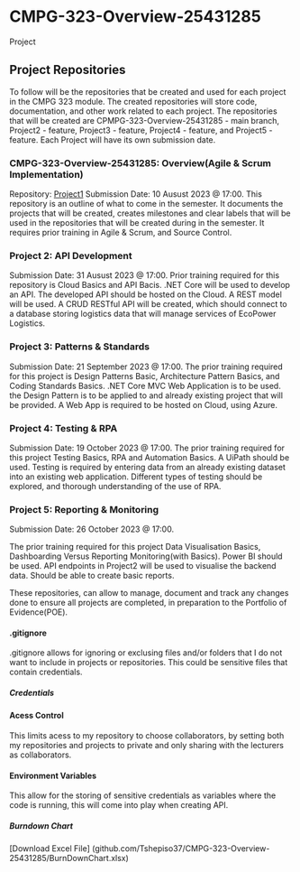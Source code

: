 # CMPG-323-Overview-25431285
Project
## Project Repositories

To follow will be the repositories that be created and used for each project in the CMPG 323 module. The created repositories will store code, documentation, and other work related to each project. The repositories that will be created are CPMPG-323-Overview-25431285 - main branch, Project2 - feature, Project3 - feature, Project4 - feature, and Project5 - feature. Each Project will have its own submission date.

### CMPG-323-Overview-25431285: Overview(Agile & Scrum Implementation) 
Repository: [Project1](https://github.com/your-username/CMPG-323-Overview-25431285)
Submission Date: 10 Ausust 2023 @ 17:00.
This repository is an outline of what to come in the semester. It documents the projects that will be created, creates milestones and clear labels that will be used in the repositories that will be created during in the semester. It requires prior training in Agile & Scrum, and Source Control.  

### Project 2: API Development 
Submission Date: 31 Ausust 2023 @ 17:00.
Prior training required for this repository is Cloud Basics and API Bacis. .NET Core will be used to develop an API. The developed API should be hosted on the Cloud. A REST model will be used. A CRUD RESTful API will be created, which should connect to a database storing logistics data that will manage services of EcoPower Logistics.

### Project 3: Patterns & Standards
Submission Date: 21 September 2023 @ 17:00.
The prior training required for this project is Design Patterns Basic, Architecture Pattern Basics, and Coding Standards Basics. .NET Core MVC Web Application is to be used. the Design Pattern is to be applied to and already existing project that will be provided. A Web App is required to be hosted on Cloud, using Azure. 

### Project 4: Testing & RPA 
Submission Date: 19 October 2023 @ 17:00.
The prior training required for this project Testing Basics, RPA and Automation Basics. A UiPath should be used. Testing is required by entering data from an already existing dataset into an existing web application. Different types of testing should be explored, and thorough understanding of the use of RPA.

### Project 5: Reporting & Monitoring
Submission Date: 26 October 2023 @ 17:00. 

The prior training required for this project Data Visualisation Basics, Dashboarding Versus Reporting Monitoring(with Basics). Power BI should be used. API endpoints in Project2 will be used to visualise the backend data. Should be able to create basic reports.

These repositories, can allow to manage, document and track any changes done to ensure all projects are completed, in preparation to the Portfolio of Evidence(POE).

#### .gitignore
.gitignore allows for ignoring or exclusing files and/or folders that I do not want to include in projects or repositories. This could be sensitive files that contain credentials. 

##### Credentials

#### Acess Control
This limits acess to my repository to choose collaborators, by setting both my repositories and projects to private and only sharing with the lecturers as collaborators.

#### Environment Variables
This allow for the storing of sensitive credentials as variables where the code is running, this will come into play when creating API.

##### Burndown Chart
[Download Excel File] (github.com/Tshepiso37/CMPG-323-Overview-25431285/BurnDownChart.xlsx)
